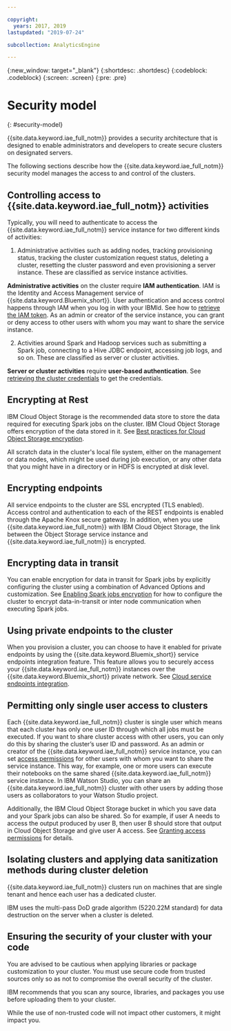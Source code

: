 ```yaml
---

copyright:
  years: 2017, 2019
lastupdated: "2019-07-24"

subcollection: AnalyticsEngine

---
```


{:new_window: target="_blank"}
{:shortdesc: .shortdesc}
{:codeblock: .codeblock}
{:screen: .screen}
{:pre: .pre}


# Security model
{: #security-model}

{{site.data.keyword.iae_full_notm}} provides a security architecture that is designed to enable administrators and developers to create secure clusters on designated servers.

The following sections describe how the {{site.data.keyword.iae_full_notm}} security model manages the access to and control of the clusters.

## Controlling access to {{site.data.keyword.iae_full_notm}} activities

Typically, you will need to authenticate to access the {{site.data.keyword.iae_full_notm}} service instance for two different kinds of activities:

1. Administrative activities such as adding nodes, tracking provisioning status, tracking the cluster customization request status, deleting a cluster, resetting the cluster password and even provisioning a server instance. These are classified as service instance activities.

 **Administrative activities** on the cluster require **IAM  authentication**. IAM is the Identity and Access Management service of {{site.data.keyword.Bluemix_short}}. User authentication and access control happens through IAM when you log in with your IBMId. See how to [retrieve the IAM token](/docs/AnalyticsEngine?topic=AnalyticsEngine-retrieve-iam-token). As an admin or creator of the service instance, you can grant or deny access to  other users with whom you may want to share the service instance.

2. Activities around Spark and Hadoop services such as submitting a Spark job, connecting to a Hive JDBC endpoint, accessing job logs, and so on. These are classified as server or cluster activities.

 **Server or cluster activities** require **user-based authentication**. See [retrieving the cluster credentials](/docs/AnalyticsEngine?topic=AnalyticsEngine-retrieve-cluster-credentials) to get the credentials.

## Encrypting at Rest

IBM Cloud Object Storage is the recommended data store to store the data required for executing Spark jobs on the cluster. IBM Cloud Object Storage offers encryption of the data stored in it.
See [Best practices for Cloud Object Storage encryption](/docs/AnalyticsEngine?topic=AnalyticsEngine-best-practices#encryption).

All scratch data in the cluster's local file system, either on the management or data nodes, which might be used during job execution, or any other data that you might have in a directory or in HDFS is encrypted at disk level.

## Encrypting endpoints

All service endpoints to the cluster are SSL encrypted (TLS enabled). Access control and authentication to each of the REST endpoints is enabled through the Apache Knox secure gateway. In addition, when you use {{site.data.keyword.iae_full_notm}} with IBM Cloud Object Storage, the link between the Object Storage service instance and {{site.data.keyword.iae_full_notm}} is encrypted.

## Encrypting data in transit

You can enable encryption for data in transit for Spark jobs by explicitly configuring the cluster using a combination of Advanced Options and customization. See [Enabling Spark jobs encryption](/docs/AnalyticsEngine?topic=AnalyticsEngine-spark-encryption) for how to configure the cluster to encrypt data-in-transit or inter node communication when executing Spark jobs.

## Using private endpoints to the cluster

When you provision a cluster, you can choose to have it enabled for private endpoints by using the {{site.data.keyword.Bluemix_short}} service endpoints integration feature. This feature allows you to securely access your {{site.data.keyword.iae_full_notm}} instances over the {{site.data.keyword.Bluemix_short}} private network. See [Cloud service endpoints integration](/docs/AnalyticsEngine?topic=AnalyticsEngine-service-endpoint-integration).

## Permitting only single user access to clusters

Each {{site.data.keyword.iae_full_notm}} cluster is single user which means that each cluster has only one user ID through which all jobs must be executed. If you want to share cluster access with other users, you can only do this by sharing the cluster’s user ID and password. As an admin or creator of the {{site.data.keyword.iae_full_notm}} service instance, you can set [access permissions](/docs/AnalyticsEngine?topic=AnalyticsEngine-grant-permissions) for other users with whom you want to share the service instance. This way, for example, one or more users can execute their notebooks on the same shared {{site.data.keyword.iae_full_notm}} service instance. In IBM Watson Studio, you can share an {{site.data.keyword.iae_full_notm}} cluster with other users by adding those users as collaborators to your Watson Studio project.

Additionally, the IBM Cloud Object Storage bucket in which you save data and your Spark jobs can also be shared. So for example, if user A needs to access the output produced by user B, then user B should store that output in Cloud Object Storage and give user A access. See [Granting access permissions](/docs/AnalyticsEngine?topic=AnalyticsEngine-grant-permissions) for details.

## Isolating clusters and applying data sanitization methods during  cluster deletion

{{site.data.keyword.iae_full_notm}} clusters run on machines that are single tenant and hence each user has a dedicated cluster.

IBM uses the multi-pass DoD grade algorithm (5220.22M standard) for data destruction on the server when a cluster is deleted.

## Ensuring the security of your cluster with your code

You are advised to be cautious when applying libraries or package customization to your cluster. You must use secure code from trusted sources only so as not to compromise the overall security of the cluster.

IBM recommends that you scan any source, libraries, and packages you use before uploading them to your cluster.

While the use of non-trusted code will not impact other customers, it might impact you.
